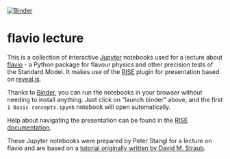 [![Binder](https://mybinder.org/badge_logo.svg)](https://mybinder.org/v2/gh/peterstangl/flavio-lecture/Neckarzimmern?filepath=1%20Basic%20concepts.ipynb)

# flavio lecture

This is a collection of interactive [Jupyter](http://jupyter.org/) notebooks used for a lecture about [flavio](https://flav-io.github.io/) - a Python package for flavour physics and other precision tests of the Standard Model. It makes use of the [RISE](https://github.com/damianavila/RISE) plugin for presentation based on [reveal.js](https://revealjs.com/).

Thanks to [Binder](https://mybinder.org/), you can run the notebooks in your browser without needing to install anything. Just click on "launch binder" above, and the first `1 Basic concepts.ipynb` notebook will open automatically.

Help about navigating the presentation can be found in the [RISE documentation](https://damianavila.github.io/RISE/).

These Jupyter notebooks were prepared by Peter Stangl for a lecture on flavio and are based on a [tutorial originally written by David M. Straub](https://github.com/DavidMStraub/flavio-tutorial).